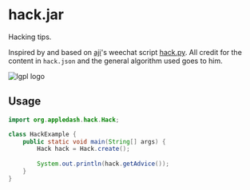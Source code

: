 hack.jar
========

Hacking tips.

Inspired by and based on [aji](https://github.com/aji/)'s weechat script [hack.py](https://github.com/aji/shenanigans/blob/master/hack.py).
All credit for the content in `hack.json` and the general algorithm used goes to him.

![lgpl logo](https://www.gnu.org/graphics/lgplv3-with-text-154x68.png)

## Usage

```java
import org.appledash.hack.Hack;

class HackExample {
    public static void main(String[] args) {
        Hack hack = Hack.create();
        
        System.out.println(hack.getAdvice());
    }
}
```
